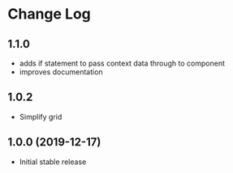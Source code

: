 # Change Log

## 1.1.0

* adds if statement to pass context data through to component
* improves documentation

## 1.0.2

* Simplify grid

## 1.0.0 (2019-12-17)

* Initial stable release
